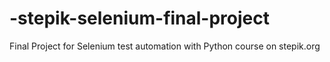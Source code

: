 # -stepik-selenium-final-project
Final Project for Selenium test automation with Python course on stepik.org
